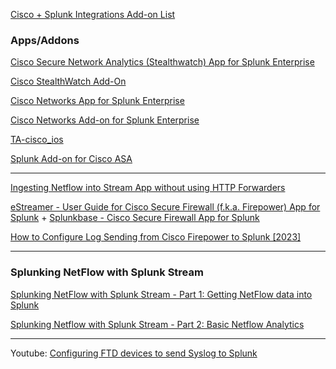 [Cisco + Splunk Integrations Add-on List ](https://community.cisco.com/t5/security-knowledge-base/cisco-splunk-integrations-add-on-list/ta-p/4399146)

### Apps/Addons
[Cisco Secure Network Analytics (Stealthwatch) App for Splunk Enterprise](https://splunkbase.splunk.com/app/6398)

[Cisco StealthWatch Add-On](https://splunkbase.splunk.com/app/3827)

[Cisco Networks App for Splunk Enterprise](https://splunkbase.splunk.com/app/1352)

[Cisco Networks Add-on for Splunk Enterprise](https://splunkbase.splunk.com/app/1467)

[TA-cisco_ios ](https://github.com/inspired/TA-cisco_ios)

[Splunk Add-on for Cisco ASA](https://splunkbase.splunk.com/app/1620)

---
[Ingesting Netflow into Stream App without using HTTP Forwarders](https://www.reddit.com/r/Splunk/comments/b4supu/ingesting_netflow_into_stream_app_without_using/)

[eStreamer -  User Guide for Cisco Secure Firewall (f.k.a. Firepower) App for Splunk](https://www.cisco.com/c/en/us/td/docs/security/firepower/splunk/Cisco_Firepower_App_for_Splunk_User_Guide.html) + [Splunkbase - Cisco Secure Firewall App for Splunk](https://splunkbase.splunk.com/app/4388)

[How to Configure Log Sending from Cisco Firepower to Splunk [2023]](https://underdefense.com/guides/how-to-configure-log-sending-from-cisco-firepower-to-splunk/)

---
### Splunking NetFlow with Splunk Stream
[Splunking NetFlow with Splunk Stream - Part 1: Getting NetFlow data into Splunk](https://www.splunk.com/en_us/blog/tips-and-tricks/splunking-netflow-with-splunk-stream-part-1-getting-netflow-data-into-splunk.html?locale=en_us)

[Splunking Netflow with Splunk Stream - Part 2: Basic Netflow Analytics](https://www.splunk.com/en_us/blog/tips-and-tricks/splunking-netflow-with-splunk-stream-part-2-basic-netflow-analytics.html)

---
Youtube:
[Configuring FTD devices to send Syslog to Splunk](https://www.youtube.com/watch?v=GjKavkRbUVg)
